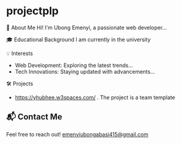 # projectplp
 📝 About Me
Hi! I'm Ubong Emenyi, a passionate web developer...

🎓 Educational Background
I am currently in the university

💡 Interests
- Web Development: Exploring the latest trends...
- Tech Innovations: Staying updated with advancements...

🛠️ Projects
- https://yhubhee.w3spaces.com/ .
  The project is a team template

## 📬 Contact Me
Feel free to reach out! emenyiubongabasi415@gmail.com 
